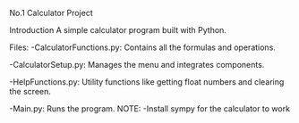 No.1 Calculator Project

Introduction
A simple calculator program built with Python.

Files:
-CalculatorFunctions.py: Contains all the formulas and operations.

-CalculatorSetup.py: Manages the menu and integrates components.

-HelpFunctions.py: Utility functions like getting float numbers and clearing the screen.

-Main.py: Runs the program.
NOTE:
-Install sympy for the calculator to work
